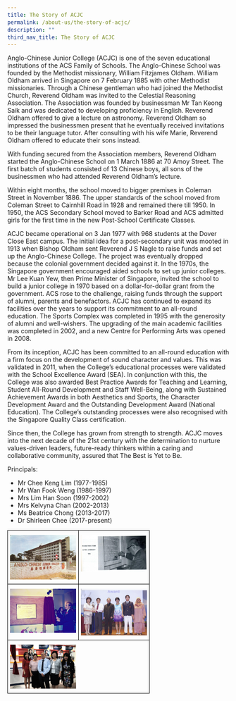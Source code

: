 ```yaml
---
title: The Story of ACJC
permalink: /about-us/the-story-of-acjc/
description: ""
third_nav_title: The Story of ACJC
---
```

Anglo-Chinese Junior College (ACJC) is one of the seven educational institutions of the ACS Family of Schools. The Anglo-Chinese School was founded by the Methodist missionary, William Fitzjames Oldham. William Oldham arrived in Singapore on 7 February 1885 with other Methodist missionaries. Through a Chinese gentleman who had joined the Methodist Church, Reverend Oldham was invited to the Celestial Reasoning Association. The Association was founded by businessman Mr Tan Keong Saik and was dedicated to developing proficiency in English. Reverend Oldham offered to give a lecture on astronomy. Reverend Oldham so impressed the businessmen present that he eventually received invitations to be their language tutor. After consulting with his wife Marie, Reverend Oldham offered to educate their sons instead.

  

With funding secured from the Association members, Reverend Oldham started the Anglo-Chinese School on 1 March 1886 at 70 Amoy Street. The first batch of students consisted of 13 Chinese boys, all sons of the businessmen who had attended Reverend Oldham’s lecture.

  

Within eight months, the school moved to bigger premises in Coleman Street in November 1886. The upper standards of the school moved from Coleman Street to Cairnhill Road in 1928 and remained there till 1950. In 1950, the ACS Secondary School moved to Barker Road and ACS admitted girls for the first time in the new Post-School Certificate Classes.

  

ACJC became operational on 3 Jan 1977 with 968 students at the Dover Close East campus. The initial idea for a post-secondary unit was mooted in 1913 when Bishop Oldham sent Reverend J S Nagle to raise funds and set up the Anglo-Chinese College. The project was eventually dropped because the colonial government decided against it. In the 1970s, the Singapore government encouraged aided schools to set up junior colleges. Mr Lee Kuan Yew, then Prime Minister of Singapore, invited the school to build a junior college in 1970 based on a dollar-for-dollar grant from the government. ACS rose to the challenge, raising funds through the support of alumni, parents and benefactors. ACJC has continued to expand its facilities over the years to support its commitment to an all-round education. The Sports Complex was completed in 1995 with the generosity of alumni and well-wishers. The upgrading of the main academic facilities was completed in 2002, and a new Centre for Performing Arts was opened in 2008.

From its inception, ACJC has been committed to an all-round education with a firm focus on the development of sound character and values. This was validated in 2011, when the College’s educational processes were validated with the School Excellence Award (SEA). In conjunction with this, the College was also awarded Best Practice Awards for Teaching and Learning, Student All-Round Development and Staff Well-Being, along with Sustained Achievement Awards in both Aesthetics and Sports, the Character Development Award and the Outstanding Development Award (National Education). The College’s outstanding processes were also recognised with the Singapore Quality Class certification.

  

Since then, the College has grown from strength to strength. ACJC moves into the next decade of the 21st century with the determination to nurture values-driven leaders, future-ready thinkers within a caring and collaborative community, assured that The Best is Yet to Be.


Principals:
*   Mr Chee Keng Lim (1977-1985)
*   Mr Wan Fook Weng (1986-1997)
*   Mrs Lim Han Soon (1997-2002)
*   Mrs Kelvyna Chan (2002-2013)
*   Ms Beatrice Chong (2013-2017)
*   Dr Shirleen Chee (2017-present)

		
<style type="text/css">
.tg  {border-collapse:collapse;border-spacing:0;}
.tg td{border-color:black;border-style:solid;border-width:1px;font-family:Arial, sans-serif;font-size:14px;
  overflow:hidden;padding:10px 5px;word-break:normal;}
.tg th{border-color:black;border-style:solid;border-width:1px;font-family:Arial, sans-serif;font-size:14px;
  font-weight:normal;overflow:hidden;padding:10px 5px;word-break:normal;}
.tg .tg-0lax{text-align:left;vertical-align:top}
</style>
<table class="tg">
<thead>
  <tr>
    <th class="tg-0lax"><img align="center" style="width:150px" src="/images/The%20ACJC%20main%20gate%20in%201977.jpeg"></th>
    <th class="tg-0lax"><img align="center" style="width:150px" src="/images/Dr%20Tan%20Sri%20Tan%20Chin%20Tuan%20laying%20the%20foundation%20stone.jpeg"></th>
  </tr>
</thead>
<tbody>
  <tr>
    <td class="tg-0lax"><img align="center" style="width:150px" src="/images/the%20sports%20complex%20opening%20ceremony%20in%201997.jpeg"></td>
    <td class="tg-0lax"><img align="center" style="width:150px" src="/images/mrs%20kelvyna%20chan%20receiving%20the%20school%20excellence%20award%20with%20members%20of%20the%20acjc%20family%20in%202011.png"></td>
  </tr>
  <tr>
    <td colspan="2" class="tg-0lax"><img align="center" style="width:150px" src="/images/acjc%20principals%20at%20the%20acjc%20grace%20heritage%20gallery%20for%20founder_s%20day%202018.jpeg"></td>
  </tr>
</tbody>
</table>